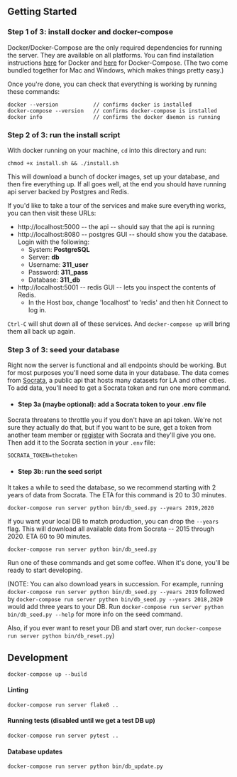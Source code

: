 ## Getting Started

### Step 1 of 3: install docker and docker-compose
Docker/Docker-Compose are the only required dependencies for running the server. They are available on all platforms. You can find installation instructions [here](https://docs.docker.com/compose/install/) for Docker and [here](https://docs.docker.com/compose/install/) for Docker-Compose. (The two come bundled together for Mac and Windows, which makes things pretty easy.)

Once you're done, you can check that everything is working by running these commands:
```
docker --version           // confirms docker is installed
docker-compose --version   // confirms docker-compose is installed
docker info                // confirms the docker daemon is running
```

### Step 2 of 3: run the install script
With docker running on your machine, `cd` into this directory and run:
```
chmod +x install.sh && ./install.sh
```
This will download a bunch of docker images, set up your database, and then fire everything up. If all goes well, at the end you should have running api server backed by Postgres and Redis.

If you'd like to take a tour of the services and make sure everything works, you can then visit these URLs:
- http://localhost:5000 -- the api -- should say that the api is running
- http://localhost:8080 -- postgres GUI -- should show you the database. Login with the following:
  - System: **PostgreSQL**
  - Server: **db**
  - Username: **311_user**
  - Password: **311_pass**
  - Database: **311_db**
- http://localhost:5001 -- redis GUI -- lets you inspect the contents of Redis.
  - In the Host box, change 'localhost' to 'redis' and then hit Connect to log in.

`Ctrl-C` will shut down all of these services. And `docker-compose up` will bring them all back up again.

### Step 3 of 3: seed your database
Right now the server is functional and all endpoints should be working. But for most purposes you'll need some data in your database. The data comes from [Socrata](https://dev.socrata.com/), a public api that hosts many datasets for LA and other cities. To add data, you'll need to get a Socrata token and run one more command.

- #### Step 3a (maybe optional): add a Socrata token to your .env file
Socrata threatens to throttle you if you don't have an api token. We're not sure they actually do that, but if you want to be sure, get a token from another team member or [register](https://opendata.socrata.com/login) with Socrata and they'll give you one. Then add it to the Socrata section in your `.env` file:
```
SOCRATA_TOKEN=thetoken
```
- #### Step 3b: run the seed script
It takes a while to seed the database, so we recommend starting with 2 years of data from Socrata. The ETA for this command is 20 to 30 minutes.
```
docker-compose run server python bin/db_seed.py --years 2019,2020
```
If you want your local DB to match production, you can drop the `--years` flag. This will download all available data from Socrata -- 2015 through 2020. ETA 60 to 90 minutes.
```
docker-compose run server python bin/db_seed.py
```
Run one of these commands and get some coffee. When it's done, you'll be ready to start developing.

(NOTE: You can also download years in succession. For example, running `docker-compose run server python bin/db_seed.py --years 2019` followed by `docker-compose run server python bin/db_seed.py --years 2018,2020` would add three years to your DB. Run `docker-compose run server python bin/db_seed.py --help` for more info on the seed command.

Also, if you ever want to reset your DB and start over, run `docker-compose run server python bin/db_reset.py`)


## Development
```
docker-compose up --build
```

#### Linting
```
docker-compose run server flake8 ..
```

#### Running tests (disabled until we get a test DB up)
```
docker-compose run server pytest ..
```

#### Database updates
```
docker-compose run server python bin/db_update.py
```
